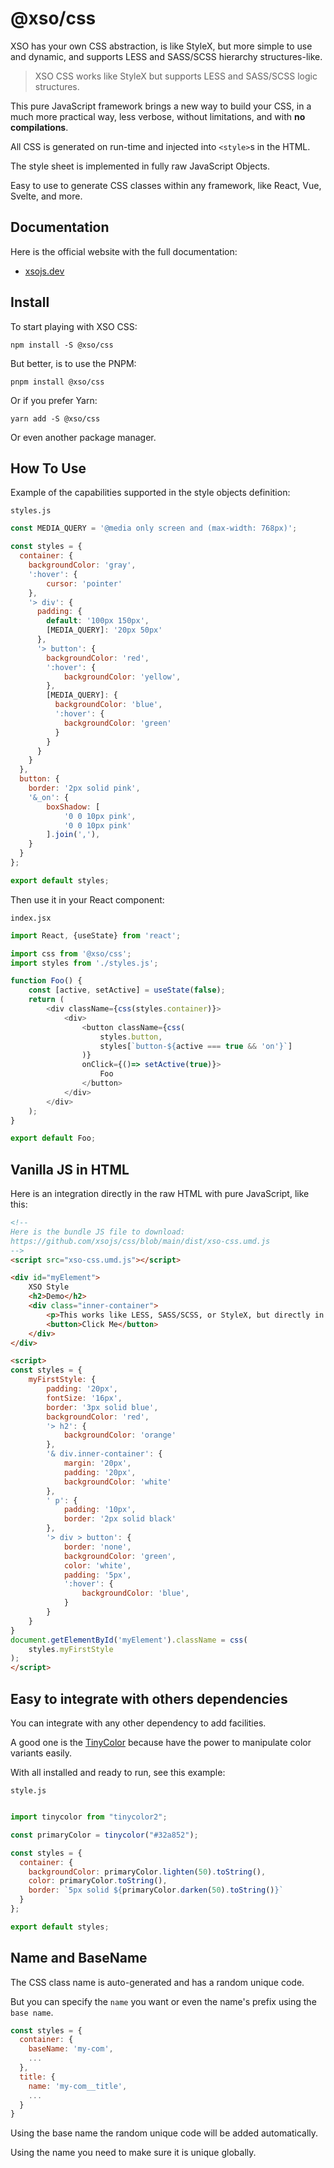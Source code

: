 # @xso/css

XSO has your own CSS abstraction, is like StyleX, but more simple to use and dynamic, and supports LESS and SASS/SCSS hierarchy structures-like.

> XSO CSS works like StyleX but supports LESS and SASS/SCSS logic structures.

This pure JavaScript framework brings a new way to build your CSS, in a much more practical way, less verbose, without limitations, and with **no compilations**.

All CSS is generated on run-time and injected into `<style>`s in the HTML.

The style sheet is implemented in fully raw JavaScript Objects.

Easy to use to generate CSS classes within any framework, like React, Vue, Svelte, and more.

## Documentation

Here is the official website with the full documentation:

- [xsojs.dev](https://www.xsojs.dev/framework/css)

## Install

To start playing with XSO CSS:

`npm install -S @xso/css`

But better, is to use the PNPM:

`pnpm install @xso/css`

Or if you prefer Yarn:

`yarn add -S @xso/css`

Or even another package manager.

## How To Use

Example of the capabilities supported in the style objects definition:

`styles.js`

```javascript
const MEDIA_QUERY = '@media only screen and (max-width: 768px)';

const styles = {
  container: {
    backgroundColor: 'gray',
    ':hover': {
        cursor: 'pointer'
    },
    '> div': {
      padding: {
        default: '100px 150px',
        [MEDIA_QUERY]: '20px 50px'
      },
      '> button': {
        backgroundColor: 'red',
        ':hover': {
            backgroundColor: 'yellow',
        },
        [MEDIA_QUERY]: {
          backgroundColor: 'blue',
          ':hover': {
            backgroundColor: 'green'
          }
        }
      }
    }
  },
  button: {
    border: '2px solid pink',
    '&_on': {
        boxShadow: [
            '0 0 10px pink',
            '0 0 10px pink'
        ].join(','),
    }
  }
};

export default styles;
```

Then use it in your React component:

`index.jsx`

```javascript
import React, {useState} from 'react';

import css from '@xso/css';
import styles from './styles.js';

function Foo() {
    const [active, setActive] = useState(false);
    return (
        <div className={css(styles.container)}>
            <div>
                <button className={css(
                    styles.button,
                    styles[`button-${active === true && 'on'}`]
                )}
                onClick={()=> setActive(true)}>
                    Foo
                </button>
            </div>
        </div>
    );
}

export default Foo;
```

## Vanilla JS in HTML

Here is an integration directly in the raw HTML with pure JavaScript, like this:

```html
<!--
Here is the bundle JS file to download:
https://github.com/xsojs/css/blob/main/dist/xso-css.umd.js
-->
<script src="xso-css.umd.js"></script>

<div id="myElement">
    XSO Style
    <h2>Demo</h2>
    <div class="inner-container">
        <p>This works like LESS, SASS/SCSS, or StyleX, but directly in JavaScript vanilla.</p>
        <button>Click Me</button>
    </div>
</div>

<script>
const styles = {
    myFirstStyle: {
        padding: '20px',
        fontSize: '16px',
        border: '3px solid blue',
        backgroundColor: 'red',
        '> h2': {
            backgroundColor: 'orange'
        },
        '& div.inner-container': {
            margin: '20px',
            padding: '20px',
            backgroundColor: 'white'
        },
        ' p': {
            padding: '10px',
            border: '2px solid black'
        },
        '> div > button': {
            border: 'none',
            backgroundColor: 'green',
            color: 'white',
            padding: '5px',
            ':hover': {
                backgroundColor: 'blue',
            }
        }
    }
}
document.getElementById('myElement').className = css(
    styles.myFirstStyle
);
</script>
```

## Easy to integrate with others dependencies

You can integrate with any other dependency to add facilities.

A good one is the [TinyColor](https://github.com/bgrins/TinyColor) because have the power to manipulate color variants easily.

With all installed and ready to run, see this example:

`style.js`

```javascript

import tinycolor from "tinycolor2";

const primaryColor = tinycolor("#32a852");

const styles = {
  container: {
    backgroundColor: primaryColor.lighten(50).toString(),
    color: primaryColor.toString(),
    border: `5px solid ${primaryColor.darken(50).toString()}`
  }
};

export default styles;
```

## Name and BaseName

The CSS class name is auto-generated and has a random unique code.

But you can specify the `name` you want or even the name's prefix using the `base name`.

```javascript
const styles = {
  container: {
    baseName: 'my-com',
    ...
  },
  title: {
    name: 'my-com__title',
    ...
  }
}
```

Using the base name the random unique code will be added automatically.

Using the name you need to make sure it is unique globally.